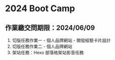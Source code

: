 # 2024 Boot Camp
## 作業繳交問期限：2024/06/09
1. 切版任務作業一 - 個人品牌網站 - 開發經驗卡片設計
2. 切版任務作業二 - 個人品牌網站
3. 架站任務：Hexo 部落格架站影音任務